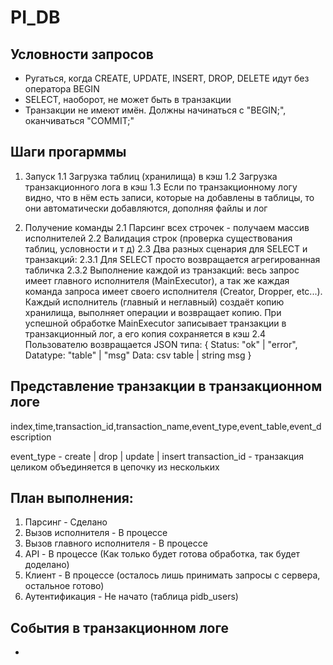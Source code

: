 # PI_DB

## Условности запросов
* Ругаться, когда CREATE, UPDATE, INSERT, DROP, DELETE идут без оператора BEGIN
* SELECT, наоборот, не может быть в транзакции
* Транзакции не имеют имён. Должны начинаться с "BEGIN;", оканчиваться "COMMIT;"

## Шаги прогарммы
1. Запуск
1.1 Загрузка таблиц (хранилища) в кэш
1.2 Загрузка транзакционного лога в кэш
1.3 Если по транзакционному логу видно, что в нём есть записи, которые на добавлены в таблицы, то они автоматически добавляются, дополняя файлы и лог

2. Получение команды
2.1 Парсинг всех строчек - получаем массив исполнителей
2.2 Валидация строк (проверка существования таблиц, условности и т д)
2.3 Два разных сценария для SELECT и транзакций:
2.3.1 Для SELECT просто возвращается агрегированная табличка
2.3.2 Выполнение каждой из транзакций: весь запрос имеет главного исполнителя (MainExecutor), а так же каждая команда запроса имеет своего исполнителя (Creator, Dropper, etc...). Каждый исполнитель (главный и неглавный) создаёт копию хранилища, выполняет операции и возвращает копию. При успешной обработке MainExecutor записывает транзакции в транзакционный лог, а его копия сохраняется в кэш
2.4 Пользователю возвращается JSON типа:
{
    Status: "ok" | "error",
    Datatype: "table" | "msg"
    Data: csv table | string msg
}

## Представление транзакции в транзакционном логе
index,time,transaction_id,transaction_name,event_type,event_table,event_description

event_type - create | drop | update | insert
transaction_id - транзакция целиком объединяется в цепочку из нескольких

## План выполнения: 
1. Парсинг - Сделано
2. Вызов исполнителя - В процессе
3. Вызов главного исполнителя - В процессе
4. API - В процессе (Как только будет готова обработка, так будет доделано)
5. Клиент - В процессе (осталось лишь принимать запросы с сервера, остальное готово)
6. Аутентификация - Не начато (таблица pidb_users)

## События в транзакционном логе
* 
